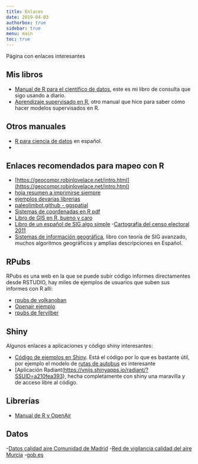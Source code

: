 ```yaml
---
title: Enlaces
date: 2019-04-03
authorbox: true
sidebar: true
menu: main
toc: true
---
```


Página con enlaces interesantes


## Mis libros

 - [Manual de R para el científico de datos](https://drive.google.com/file/d/1EoLm-rqr5eikmpodb90uIGyju6E1jBjZ/view?usp=sharing), este es mi libro de consulta que sigo usando a diario.
 - [Aprendizaje supervisado en R](https://enrdados.netlify.com/post/graficos-de-red-con-igraph/), otro manual que hice para saber cómo hacer modelos supervisados en R.

## Otros manuales

 - [R para ciencia de datos](https://es.r4ds.hadley.nz/) en español.
 - 

## Enlaces recomendados para mapeo con R

 - [https://geocompr.robinlovelace.net/intro.html](https://geocompr.robinlovelace.net/intro.html)
 - [hoja resumen a imprimirse siempre](https://www.maths.lancs.ac.uk/~rowlings/Teaching/UseR2012/cheatsheet.html)
 - [ejemplos devarias librerias](https://bhaskarvk.github.io/user2017.geodataviz/notebooks/02-Static-Maps.nb.html)
 - [paleolimbot.github - ggspatial](https://paleolimbot.github.io/ggspatial/)
 -  [Sistemas de coordenadas en R pdf](https://www.nceas.ucsb.edu/~frazier/RSpatialGuides/OverviewCoordinateReferenceSystems.pdf)
 - [Libro de GIS en R, bueno y caro](https://geocompr.robinlovelace.net/spatial-operations.html)
 - [Libro de un español de SIG algo simple](https://books.google.es/books?id=-whpDwAAQBAJ&pg=SA5-PA43&lpg=SA5-PA43&dq=openmap+R+kml&source=bl&ots=_o79gmCbes&sig=QIWqgOTAY7N2Wno0jGdLafJ_0hM&hl=es&sa=X&ved=2ahUKEwjniJKB35zfAhWNK1AKHXgQDzgQ6AEwDnoECAkQAQ#v=onepage&q=openmap%20R%20kml&f=false)
 -[Cartografía del censo electoral 2011](https://www.ine.es/censos2011_datos/cen11_datos_resultados_seccen.htm)
 - [Sistemas de información geográfica](http://volaya.github.io/libro-sig/index.html), libro con teoría de SIG avanzado, muchos algoritmos geográficos y amplias descripciones en Español.

## RPubs
RPubs es una web en la que se puede subir código  informes directamentes desde RSTUDIO, hay miles de ejemplos de usuarios que suben sus informes con R allí:

 - [rpubs de volkanoban](https://rpubs.com/volkanoban)
 - [Openair ejemplo](https://rpubs.com/NateByers/Openair)
 - [rpubs de fervilber](https://rpubs.com/fervilber/)

## Shiny
Algunos enlaces a aplicaciones y código shiny interesantes:

 - [Código de ejemplos en Shiny](https://github.com/rstudio/shiny-examples). Está el código por lo que es bastante útil, por ejemplo el modelo de [rutas de autobus](https://github.com/rstudio/shiny-examples/tree/master/086-bus-dashboard) es interesante 
 - [Aplicación Radiant(https://vnijs.shinyapps.io/radiant/?SSUID=a210fea393), hecha completamente con shiny una maravilla y de acceso libre al código.
 
## Librerías

 - [Manual de R y OpenAir](https://www.google.com/url?sa=t&rct=j&q=&esrc=s&source=web&cd=1&ved=2ahUKEwim3vC0kfzgAhVR5uAKHcFcDpAQFjAAegQIEBAC&url=http%3A%2F%2Fwww.openair-project.org%2Fpdf%2Fr_openair_aplicado_a_calidad_del_aire.pdf&usg=AOvVaw3jbGYx9hBu1LE7Gf-iTwzq)

## Datos

 -[Datos calidad aire Comunidad de Madrid](http://gestiona.madrid.org/azul_internet/run/j/AvisosAccion.icm)
 -[Red de vigilancia calidad del aire Murcia](https://sinqlair.carm.es/calidadaire/redvigilancia/redvigilancia.aspx)
 -[gob.es](https://datos.gob.es/es/catalogo?q=Murcia&administration_level=A&theme_id=medio-ambiente&sort=metadata_modified+desc)
 
 